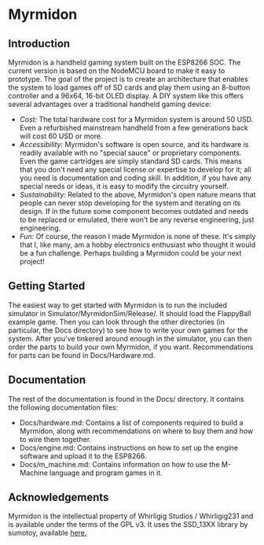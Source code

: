 # Myrmidon

## Introduction

Myrmidon is a handheld gaming system built on the ESP8266 SOC. The current version is based on the NodeMCU board to make it easy to prototype. The goal of the project is to create an architecture that enables the system to load games off of SD cards and play them using an 8-button controller and a 96x64, 16-bit OLED display. A DIY system like this offers several advantages over a traditional handheld gaming device:

- *Cost:* The total hardware cost for a Myrmidon system is around 50 USD. Even a refurbished mainstream handheld from a few generations back will cost 60 USD or more.
- *Accessibility:* Myrmidon's software is open source, and its hardware is readily available with no "special sauce" or proprietary components. Even the game cartridges are simply standard SD cards. This means that you don't need any special license or expertise to develop for it; all you need is documentation and coding skill. In addition, if you have any special needs or ideas, it is easy to modify the circuitry yourself.
- *Sustainability:* Related to the above, Myrmidon's open nature means that people can never stop developing for the system and iterating on its design. If in the future some component becomes outdated and needs to be replaced or emulated, there won't be any reverse engineering, just engineering.
- *Fun:* Of course, the reason I made Myrmidon is none of these. It's simply that I, like many, am a hobby electronics enthusiast who thought it would be a fun challenge. Perhaps building a Myrmidon could be your next project!

## Getting Started

The easiest way to get started with Myrmidon is to run the included simulator in Simulator/MyrmidonSim/Release/. It should load the FlappyBall example game. Then you can look through the other directories (in particular, the Docs directory) to see how to write your own games for the system. After you've tinkered around enough in the simulator, you can then order the parts to build your own Myrmidon, if you want. Recommendations for parts can be found in Docs/Hardware.md.

## Documentation

The rest of the documentation is found in the Docs/ directory. It contains the following documentation files:

- Docs/hardware.md: Contains a list of components required to build a Myrmidon, along with recommendations on where to buy them and how to wire them together.
- Docs/engine.md: Contains instructions on how to set up the engine software and upload it to the ESP8266.
- Docs/m_machine.md: Contains information on how to use the M-Machine language and program games in it.

## Acknowledgements

Myrmidon is the intellectual property of Whirligig Studios / Whirligig231 and is available under the terms of the GPL v3. It uses the SSD_13XX library by sumotoy, available [here.](https://github.com/sumotoy/SSD_13XX)